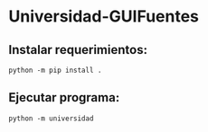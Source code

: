 # Universidad-GUIFuentes

## Instalar requerimientos:

    python -m pip install .

## Ejecutar programa:

    python -m universidad
